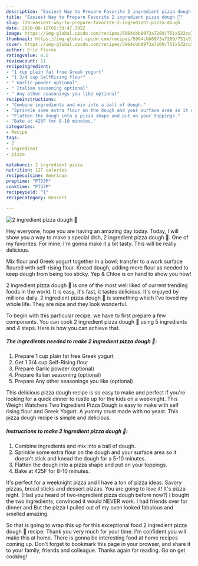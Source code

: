 ```yaml
---
description: "Easiest Way to Prepare Favorite 2 ingredient pizza dough 🍕"
title: "Easiest Way to Prepare Favorite 2 ingredient pizza dough 🍕"
slug: 729-easiest-way-to-prepare-favorite-2-ingredient-pizza-dough
date: 2020-08-12T02:39:47.395Z
image: https://img-global.cpcdn.com/recipes/5964cbb8973a7209/751x532cq70/2-ingredient-pizza-dough-🍕-recipe-main-photo.jpg
thumbnail: https://img-global.cpcdn.com/recipes/5964cbb8973a7209/751x532cq70/2-ingredient-pizza-dough-🍕-recipe-main-photo.jpg
cover: https://img-global.cpcdn.com/recipes/5964cbb8973a7209/751x532cq70/2-ingredient-pizza-dough-🍕-recipe-main-photo.jpg
author: Eric Flores
ratingvalue: 4.5
reviewcount: 11
recipeingredient:
- "1 cup plain fat free Greek yogurt"
- "1 3/4 cup SelfRising flour"
- " Garlic powder optional"
- " Italian seasoning optional"
- " Any other seasonings you like optional"
recipeinstructions:
- "Combine ingredients and mix into a ball of dough."
- "Sprinkle some extra flour on the dough and your surface area so it doesn’t stick and knead the dough for a 5-10 minutes."
- "Flatten the dough into a pizza shape and put on your toppings."
- "Bake at 425F for 8-10 minutes."
categories:
- Recipe
tags:
- 2
- ingredient
- pizza

katakunci: 2 ingredient pizza 
nutrition: 127 calories
recipecuisine: American
preptime: "PT33M"
cooktime: "PT37M"
recipeyield: "1"
recipecategory: Dessert

---
```



![2 ingredient pizza dough 🍕](https://img-global.cpcdn.com/recipes/5964cbb8973a7209/751x532cq70/2-ingredient-pizza-dough-🍕-recipe-main-photo.jpg)

Hey everyone, hope you are having an amazing day today. Today, I will show you a way to make a special dish, 2 ingredient pizza dough 🍕. One of my favorites. For mine, I'm gonna make it a bit tasty. This will be really delicious.

Mix flour and Greek yogurt together in a bowl; transfer to a work surface floured with self-rising flour. Knead dough, adding more flour as needed to keep dough from being too sticky. Yep &amp; Chloe is on hand to show you how!

2 ingredient pizza dough 🍕 is one of the most well liked of current trending foods in the world. It is easy, it's fast, it tastes delicious. It's enjoyed by millions daily. 2 ingredient pizza dough 🍕 is something which I've loved my whole life. They are nice and they look wonderful.


To begin with this particular recipe, we have to first prepare a few components. You can cook 2 ingredient pizza dough 🍕 using 5 ingredients and 4 steps. Here is how you can achieve that.

<!--inarticleads1-->

##### The ingredients needed to make 2 ingredient pizza dough 🍕:

1. Prepare 1 cup plain fat free Greek yogurt
1. Get 1 3/4 cup Self-Rising flour
1. Prepare  Garlic powder (optional)
1. Prepare  Italian seasoning (optional)
1. Prepare  Any other seasonings you like (optional)


This delicious pizza dough recipe is so easy to make and perfect if you&#39;re looking for a quick dinner to rustle up for the kids on a weeknight. This Weight Watchers Two Ingredient Pizza Dough is easy to make with self rising flour and Greek Yogurt. A yummy crust made with no yeast. This pizza dough recipe is simple and delicious. 

<!--inarticleads2-->

##### Instructions to make 2 ingredient pizza dough 🍕:

1. Combine ingredients and mix into a ball of dough.
1. Sprinkle some extra flour on the dough and your surface area so it doesn’t stick and knead the dough for a 5-10 minutes.
1. Flatten the dough into a pizza shape and put on your toppings.
1. Bake at 425F for 8-10 minutes.


It&#39;s perfect for a weeknight pizza and I have a ton of pizza ideas. Savory pizzas, bread sticks and dessert pizzas. You are going to love it! It&#39;s pizza night. (Had you heard of two-ingredient pizza dough before now?) I bought the two ingredients, convinced it would NEVER work. I had friends over for dinner and But the pizza I pulled out of my oven looked fabulous and smelled amazing. 

So that is going to wrap this up for this exceptional food 2 ingredient pizza dough 🍕 recipe. Thank you very much for your time. I'm confident you will make this at home. There is gonna be interesting food at home recipes coming up. Don't forget to bookmark this page in your browser, and share it to your family, friends and colleague. Thanks again for reading. Go on get cooking!
